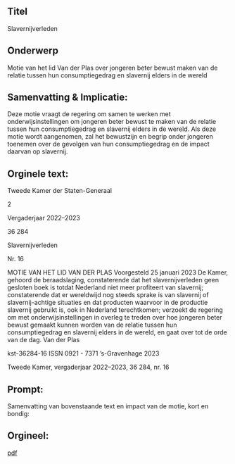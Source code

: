 ## Titel
Slavernijverleden
## Onderwerp
Motie van het lid Van der Plas over jongeren beter bewust maken van de relatie tussen hun consumptiegedrag en slavernij elders in de wereld 
## Samenvatting & Implicatie:

Deze motie vraagt de regering om samen te werken met onderwijsinstellingen om jongeren beter bewust te maken van de relatie tussen hun consumptiegedrag en slavernij elders in de wereld. Als deze motie wordt aangenomen, zal het bewustzijn en begrip onder jongeren toenemen over de gevolgen van hun consumptiegedrag en de impact daarvan op slavernij.
## Orginele text:


Tweede Kamer der Staten-Generaal

2

Vergaderjaar 2022–2023

36 284

Slavernijverleden

Nr. 16

MOTIE VAN HET LID VAN DER PLAS
Voorgesteld 25 januari 2023
De Kamer,
gehoord de beraadslaging,
constaterende dat het slavernijverleden geen gesloten boek is totdat
Nederland niet meer profiteert van slavernij;
constaterende dat er wereldwijd nog steeds sprake is van slavernij of
slavernij-achtige situaties en dat producten waarvoor in de productie
slavernij gebruikt is, ook in Nederland terechtkomen;
verzoekt de regering om met onderwijsinstellingen in overleg te treden
over hoe jongeren beter bewust gemaakt kunnen worden van de relatie
tussen hun consumptiegedrag en slavernij elders in de wereld,
en gaat over tot de orde van de dag.
Van der Plas

kst-36284-16
ISSN 0921 - 7371
’s-Gravenhage 2023

Tweede Kamer, vergaderjaar 2022–2023, 36 284, nr. 16


## Prompt:
Samenvatting van bovenstaande text en impact van de motie, kort en bondig:

## Orgineel:
[pdf](https://gegevensmagazijn.tweedekamer.nl/OData/v4/2.0/Document(1ba98d06-986b-4748-b074-5895c189f3f2)/resource)

